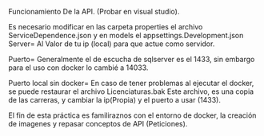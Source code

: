 Funcionamiento De la API.
(Probar en visual studio).

Es necesario modificar en las carpeta properties el archivo  ServiceDependence.json y en models el appsettings.Development.json
                          Server= Al Valor de tu ip (local) para que actue como servidor.

Puerto= Generalmente el de escucha de sqlserver es el 1433, sin embargo para el uso con docker lo cambié a 14033.

Puerto local sin docker= En caso de tener problemas al ejecutar el docker, se puede restaurar el archivo Licenciaturas.bak
Este archivo, es una copia de las carreras, y cambiar la ip(Propia) y el puerto a usar (1433).

El fin de esta práctica es familiraznos con el entorno de docker, la creación de imagenes y repasar conceptos de API (Peticiones).
